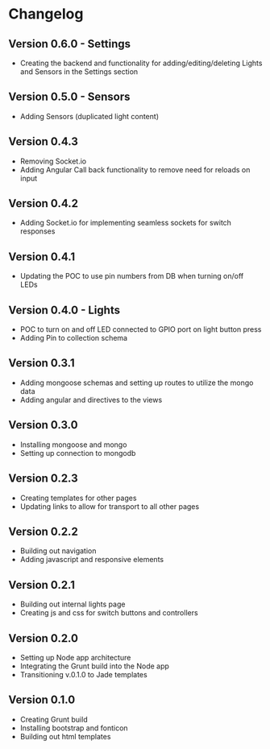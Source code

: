 # Changelog

## Version 0.6.0 - Settings
- Creating the backend and functionality for adding/editing/deleting Lights and Sensors in the Settings section

## Version 0.5.0 - Sensors
- Adding Sensors (duplicated light content)

## Version 0.4.3
- Removing Socket.io
- Adding Angular Call back functionality to remove need for reloads on input

## Version 0.4.2
- Adding Socket.io for implementing seamless sockets for switch responses

## Version 0.4.1
- Updating the POC to use pin numbers from DB when turning on/off LEDs

## Version 0.4.0 - Lights
- POC to turn on and off LED connected to GPIO port on light button press
- Adding Pin to collection schema

## Version 0.3.1
- Adding mongoose schemas and setting up routes to utilize the mongo data
- Adding angular and directives to the views

## Version 0.3.0
- Installing mongoose and mongo
- Setting up connection to mongodb

## Version 0.2.3
- Creating templates for other pages
- Updating links to allow for transport to all other pages

## Version 0.2.2
- Building out navigation
- Adding javascript and responsive elements

## Version 0.2.1
- Building out internal lights page
- Creating js and css for switch buttons and controllers

## Version 0.2.0
- Setting up Node app architecture
- Integrating the Grunt build into the Node app
- Transitioning v.0.1.0 to Jade templates

## Version 0.1.0
- Creating Grunt build
- Installing bootstrap and fonticon
- Building out html templates
